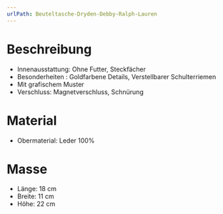 ```yaml
---
urlPath: Beuteltasche-Dryden-Debby-Ralph-Lauren
---
```

# Beschreibung
- Innenausstattung: Ohne Futter, Steckfächer
- Besonderheiten : Goldfarbene Details, Verstellbarer Schulterriemen
- Mit grafischem Muster
- Verschluss: Magnetverschluss, Schnürung

# Material
- Obermaterial: Leder 100%

# Masse
- Länge: 18 cm
- Breite: 11 cm
- Höhe: 22 cm
